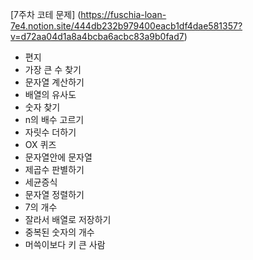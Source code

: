 [7주차 코테 문제] (https://fuschia-loan-7e4.notion.site/444db232b979400eacb1df4dae581357?v=d72aa04d1a8a4bcba6acbc83a9b0fad7)

- 편지
- 가장 큰 수 찾기
- 문자열 계산하기
- 배열의 유사도
- 숫자 찾기
- n의 배수 고르기
- 자릿수 더하기
- OX 퀴즈
- 문자열안에 문자열
- 제곱수 판별하기
- 세균증식
- 문자열 정렬하기
- 7의 개수
- 잘라서 배열로 저장하기
- 중복된 숫자의 개수
- 머쓱이보다 키 큰 사람

